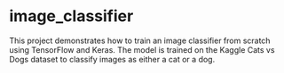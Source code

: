 # image_classifier
This project demonstrates how to train an image classifier from scratch using TensorFlow and Keras. The model is trained on the Kaggle Cats vs Dogs dataset to classify images as either a cat or a dog.
